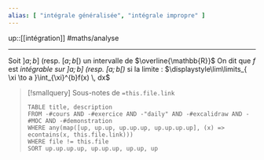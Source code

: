```yaml
---
alias: [ "intégrale généralisée", "intégrale impropre" ]
---
```

up::[[intégration]]
#maths/analyse 

----
Soit $]a; b]$ (resp. $[a; b[$) un intervalle de $\overline{\mathbb{R}}$
On dit que $f$ est _intégrable sur $]a; b]$ (resp. $[a; b[$)_ si la limite :
$\displaystyle\lim\limits_{ \xi \to a }\int_{\xi}^{b}f(x) \, dx$


 
> [!smallquery] Sous-notes de `=this.file.link`
> ```dataview
> TABLE title, description
> FROM -#cours AND -#exercice AND -"daily" AND -#excalidraw AND -#MOC AND -#demonstration
> WHERE any(map([up, up.up, up.up.up, up.up.up.up], (x) => econtains(x, this.file.link)))
> WHERE file != this.file
> SORT up.up.up.up, up.up.up, up.up, up
> ```

